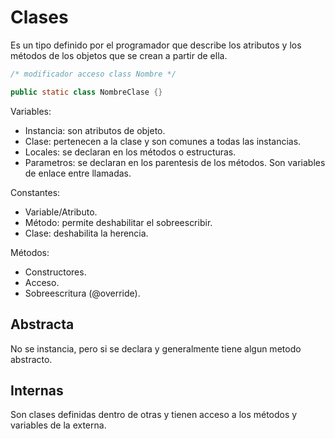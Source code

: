 # Clases
Es un tipo definido por el programador que describe los atributos y los métodos de los objetos que se crean a partir de ella.

```java
/* modificador acceso class Nombre */

public static class NombreClase {}
```

Variables:
+ Instancia: son atributos de objeto.
+ Clase: pertenecen a la clase y son comunes a todas las instancias.
+ Locales: se declaran en los métodos o estructuras.
+ Parametros: se declaran en los parentesis de los métodos. Son variables de enlace entre llamadas.

Constantes:
+ Variable/Atributo.
+ Método: permite deshabilitar el sobreescribir.
+ Clase: deshabilita la herencia.

Métodos:
+ Constructores.
+ Acceso.
+ Sobreescritura (@override).

## Abstracta
No se instancia, pero si se declara y generalmente tiene algun metodo abstracto.

## Internas
Son clases definidas dentro de otras y tienen acceso a los métodos y variables de la externa.